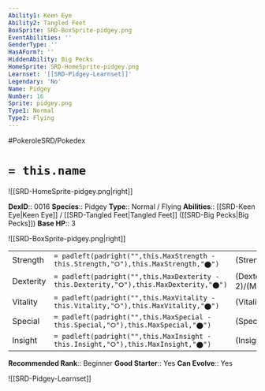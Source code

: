 ```yaml
---
Ability1: Keen Eye
Ability2: Tangled Feet
BoxSprite: SRD-BoxSprite-pidgey.png
EventAbilities: ''
GenderType: ''
HasAForm?: ''
HiddenAbility: Big Pecks
HomeSprite: SRD-HomeSprite-pidgey.png
Learnset: '[[SRD-Pidgey-Learnset]]'
Legendary: 'No'
Name: Pidgey
Number: 16
Sprite: pidgey.png
Type1: Normal
Type2: Flying
---
```


#PokeroleSRD/Pokedex

# `= this.name`

![[SRD-HomeSprite-pidgey.png|right]]

**DexID**:: 0016
**Species**:: Pidgey
**Type**:: Normal / Flying
**Abilities**:: [[SRD-Keen Eye|Keen Eye]] / [[SRD-Tangled Feet|Tangled Feet]] ([[SRD-Big Pecks|Big Pecks]])
**Base HP**:: 3

![[SRD-BoxSprite-pidgey.png|right]]

|           |                                                                                        |                                          |
| --------- | -------------------------------------------------------------------------------------- | ---------------------------------------- |
| Strength  | `= padleft(padright("",this.MaxStrength - this.Strength,"⭘"),this.MaxStrength,"⬤")`    | (Strength::2)/(MaxStrength::4)   |
| Dexterity | `= padleft(padright("",this.MaxDexterity - this.Dexterity,"⭘"),this.MaxDexterity,"⬤")` | (Dexterity:: 2)/(MaxDexterity::4) |
| Vitality  | `= padleft(padright("",this.MaxVitality - this.Vitality,"⭘"),this.MaxVitality,"⬤")`    | (Vitality::1)/(MaxVitality::3)   |
| Special   | `= padleft(padright("",this.MaxSpecial - this.Special,"⭘"),this.MaxSpecial,"⬤")`       | (Special::1)/(MaxSpecial::3)     |
| Insight   | `= padleft(padright("",this.MaxInsight - this.Insight,"⭘"),this.MaxInsight,"⬤")`       | (Insight::1)/(MaxInsight::3)     |

**Recommended Rank**:: Beginner
**Good Starter**:: Yes
**Can Evolve**:: Yes

![[SRD-Pidgey-Learnset]]